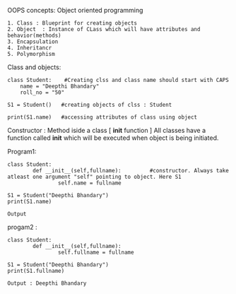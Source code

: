 OOPS concepts: Object oriented programming


    1. Class : Blueprint for creating objects
    2. Object  : Instance of CLass which will have attributes and behavior(methods)
    3. Encapsulation
    4. Inheritancr
    5. Polymorphism


Class and objects:

    class Student:    #Creating clss and class name should start with CAPS 
        name = "Deepthi Bhandary"
        roll_no = "50"
    
    S1 = Student()   #creating objects of clss : Student
    
    print(S1.name)   #accessing attributes of class using object

Constructor : Method iside a class [ __init__ function ]
All classes have a function called __init__ which will be executed when object is being initiated.

Program1:

    class Student:
            def __init__(self,fullname):         #constructor. Always take atleast one argument "self" pointing to object. Here S1
                    self.name = fullname
                
    S1 = Student("Deepthi Bhandary")
    print(S1.name)

    Output


progam2 : 

    class Student:
            def __init__(self,fullname):
                    self.fullname = fullname
                
    S1 = Student("Deepthi Bhandary")
    print(S1.fullname)

    Output : Deepthi Bhandary





